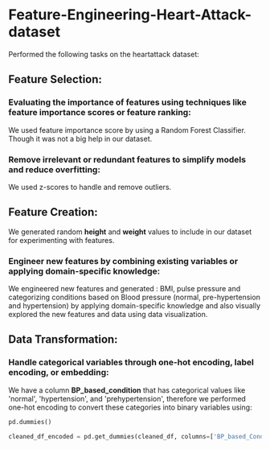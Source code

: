 # Feature-Engineering-Heart-Attack-dataset

Performed the following tasks on the heartattack dataset:

## Feature Selection:

### Evaluating the importance of features using techniques like feature importance scores or feature ranking:
We used feature importance score by using a Random Forest Classifier. Though it was not a big help in our dataset.
### Remove irrelevant or redundant features to simplify models and reduce overfitting:
We used z-scores to handle and remove outliers.
  

## Feature Creation:
We generated random **height** and **weight** values to include in our dataset for experimenting with features.
### Engineer new features by combining existing variables or applying domain-specific knowledge:
We engineered new features and generated : BMI, pulse pressure and categorizing conditions based on Blood pressure (normal, pre-hypertension and hypertension) by applying domain-specific knowledge and also visually explored the new features and data using data visualization.

## Data Transformation:
### Handle categorical variables through one-hot encoding, label encoding, or embedding: 
We have a column **BP_based_condition** that has categorical values like 'normal', 'hypertension', and 'prehypertension', therefore we performed one-hot encoding to convert these categories into binary variables using:
```python
pd.dummies()
```
```python
cleaned_df_encoded = pd.get_dummies(cleaned_df, columns=['BP_based_Condition'])
```
 

